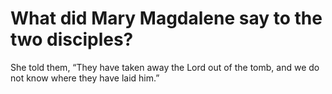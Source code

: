 # What did Mary Magdalene say to the two disciples?

She told them, “They have taken away the Lord out of the tomb, and we do not know where they have laid him.”
